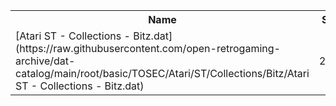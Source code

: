 <table>
<tr><th>Name</th><th>Size</th></tr>
<tr><td>
[Atari ST - Collections - Bitz.dat](https://raw.githubusercontent.com/open-retrogaming-archive/dat-catalog/main/root/basic/TOSEC/Atari/ST/Collections/Bitz/Atari ST - Collections - Bitz.dat)
</td><td>2091</td></tr>
</table>
